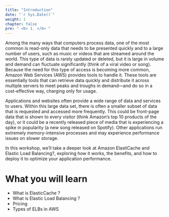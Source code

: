 ```yaml
---
title: "Introduction"
date: "`r Sys.Date()`"
weight: 1
chapter: false
pre: " <b> 1. </b> "
---
```


Among the many ways that computers process data, one of the most common is read-only data that needs to be presented quickly and to a large number of users, such as music or videos that are streamed around the world. This type of data is rarely updated or deleted, but it is large in volume and demand can fluctuate significantly (think of a viral video or song). Because the need for this type of access is becoming more common, Amazon Web Services (AWS) provides tools to handle it. These tools are essentially tools that can retrieve data quickly and distribute it across multiple servers to meet peaks and troughs in demand—and do so in a cost-effective way, charging only for usage.

Applications and websites often provide a wide range of data and services to users. Within this large data set, there is often a smaller subset of data that is requested and accessed more frequently. This could be front-page data that is shown to every visitor (think Amazon’s top 10 products of the day), or it could be a recently released piece of media that is experiencing a spike in popularity (a new song released on Spotify). Other applications run extremely memory-intensive processes and may experience performance issues on slower storage.

In this workshop, we’ll take a deeper look at Amazon ElastiCache and Elastic Load Balancing?, exploring how it works, the benefits, and how to deploy it to optimize your application performance.

# **What you will learn**

-   What is ElasticCache ?
-   What is Elastic Load Balancing ?
-   Pricing
-   Types of ELBs in AWS
